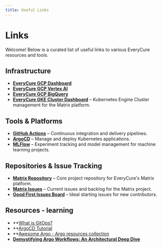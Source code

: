 ```yaml
---
title: Useful Links
---
```


# Links

Welcome! Below is a curated list of useful links to various EveryCure resources and tools.

## Infrastructure

- **[EveryCure GCP Dashboard](https://console.cloud.google.com/home/dashboard)**
- **[EveryCure GCP Vertex AI](https://console.cloud.google.com/vertex-ai)**
- **[EveryCure GCP BigQuery](https://console.cloud.google.com/bigquery)**
- **[EveryCure GKE Cluster Dashboard](https://console.cloud.google.com/kubernetes/clusters/details/us-central1/compute-cluster/details?project=mtrx-hub-dev-3of)** – Kubernetes Engine Cluster management for the Matrix platform.

## Tools & Platforms

- **[GitHub Actions](https://github.com/everycure-org/matrix/actions)** – Continuous integration and delivery pipelines.
- **[ArgoCD](https://argo.platform.dev.everycure.org/workflows/)** – Manage and deploy Kubernetes applications.
- **[MLFlow](https://mlflow.platform.dev.everycure.org/)** – Experiment tracking and model management for machine learning projects.

## Repositories & Issue Tracking

- **[Matrix Repository](https://github.com/everycure-org/matrix)** – Core project repository for EveryCure's Matrix platform.
- **[Matrix Issues](https://github.com/everycure-org/matrix/issues)** – Current issues and backlog for the Matrix project.
- **[Good First Issues Board](https://github.com/everycure-org/matrix/labels/good%20first%20issue)** – Ideal starting issues for new contributors.


## Resources - learning
- **[What is GitOps?](https://www.youtube.com/watch?v=f5EpcWp0THw)
- **[ArgoCD Tutorial](https://www.youtube.com/watch?v=MeU5_k9ssrs)
- **[Awesome Argo - Argo resources collection](https://github.com/akuity/awesome-argo)
- **[Demystifying Argo Workflows: An Architectural Deep Dive](https://www.youtube.com/watch?v=FBRMURQYbgw)**